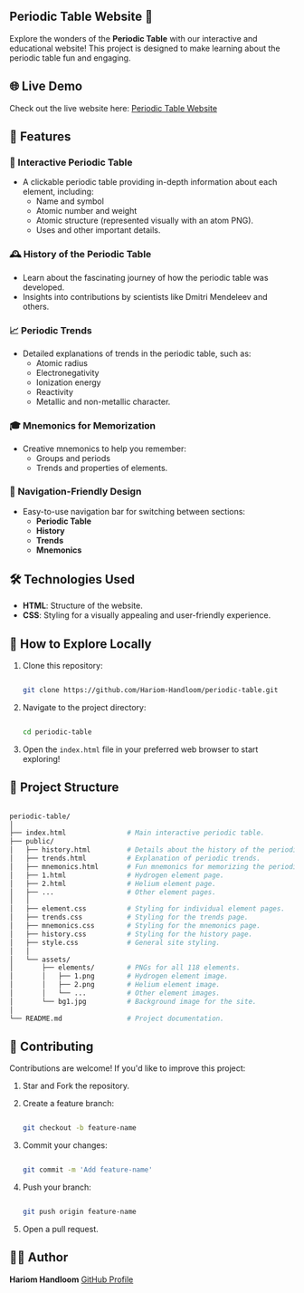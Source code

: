 ## Periodic Table Website 🌟
Explore the wonders of the **Periodic Table** with our interactive and educational website! This project is designed to make learning about the periodic table fun and engaging.
## 🌐 Live Demo
Check out the live website here: [Periodic Table Website](https://ayush07571.github.io/periodic-table/)
## 📖 Features
### 🔬 Interactive Periodic Table
- A clickable periodic table providing in-depth information about each element, including:
    - Name and symbol
    - Atomic number and weight
    - Atomic structure (represented visually with an atom PNG).
    - Uses and other important details.
### 🕰️ History of the Periodic Table
- Learn about the fascinating journey of how the periodic table was developed.
- Insights into contributions by scientists like Dmitri Mendeleev and others.
### 📈 Periodic Trends
- Detailed explanations of trends in the periodic table, such as:
    - Atomic radius
    - Electronegativity
    - Ionization energy
    - Reactivity
    - Metallic and non-metallic character.
### 🎓 Mnemonics for Memorization
- Creative mnemonics to help you remember:
    - Groups and periods
    - Trends and properties of elements.
### 🌟 Navigation-Friendly Design
- Easy-to-use navigation bar for switching between sections:
    - **Periodic Table**
    - **History**
    - **Trends**
    - **Mnemonics**
## 🛠️ Technologies Used
 - **HTML**: Structure of the website.
 - **CSS**: Styling for a visually appealing and user-friendly experience.
## 🚀 How to Explore Locally
1. Clone this repository:
   
   ```bash
   
   git clone https://github.com/Hariom-Handloom/periodic-table.git

   ```
   
2. Navigate to the project directory:

   ```bash

   cd periodic-table

   ```
   
3. Open the `index.html` file in your preferred web browser to start exploring!

   
## 📁 Project Structure
```bash

periodic-table/
│
├── index.html               # Main interactive periodic table.
├── public/
│   ├── history.html         # Details about the history of the periodic table.
│   ├── trends.html          # Explanation of periodic trends.
│   ├── mnemonics.html       # Fun mnemonics for memorizing the periodic table.
│   ├── 1.html               # Hydrogen element page.
│   ├── 2.html               # Helium element page.
│   ├── ...                  # Other element pages.
│   │                
│   ├── element.css          # Styling for individual element pages.
│   ├── trends.css           # Styling for the trends page.      
│   ├── mnemonics.css        # Styling for the mnemonics page.    
│   ├── history.css          # Styling for the history page.    
│   ├── style.css            # General site styling.     
│   │          
│   └── assets/
│       ├── elements/        # PNGs for all 118 elements.
│       │   ├── 1.png        # Hydrogen element image.
│       │   ├── 2.png        # Helium element image.
│       │   └── ...          # Other element images.
│       └── bg1.jpg          # Background image for the site.
│      
└── README.md                # Project documentation.

```


## 🤝 Contributing
Contributions are welcome! If you'd like to improve this project:
1. Star and Fork the repository.
2. Create a feature branch:
   
   ```bash
   
   git checkout -b feature-name
   
   ```
   
4. Commit your changes:
   
   ```bash
   
   git commit -m 'Add feature-name'
   
   ```
   
5. Push your branch:
   
   ```bash
   
   git push origin feature-name

   ```
   
7. Open a pull request.
## 🧑‍💻 Author
**Hariom Handloom**
[GitHub Profile](https://github.com/Ayush07571)
